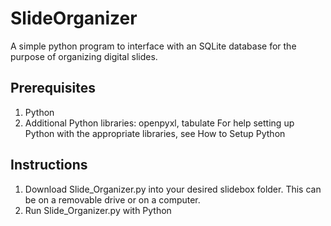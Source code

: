 # SlideOrganizer
A simple python program to interface with an SQLite database for the purpose of organizing digital slides.

## Prerequisites
1. Python
2. Additional Python libraries: openpyxl, tabulate
For help setting up Python with the appropriate libraries, see How to Setup Python

## Instructions
1. Download Slide_Organizer.py into your desired slidebox folder. This can be on a removable drive or on a computer.
2. Run Slide_Organizer.py with Python
